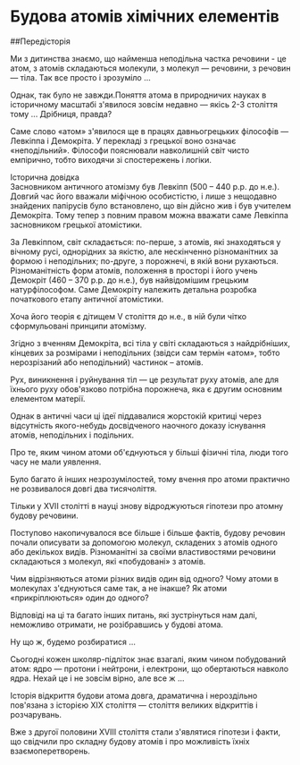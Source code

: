 # Будова атомів хімічних елементів

##Передісторія

Ми з дитинства знаємо, що найменша неподільна частка речовини - це атом, з атомів складаються молекули, з молекул ― речовини, з речовин ― тіла. Так все просто і зрозуміло ... 

Однак, так було не завжди.Поняття атома в природничих науках в історичному масштабі з'явилося зовсім недавно ― якісь 2-3 століття тому ... Дрібниця, правда?

Саме слово «атом» з'явилося ще в працях давньогрецьких філософів ― Левкіппа і Демокріта. У перекладі з грецької воно означає «неподільний». Філософи пояснювали навколишній світ чисто емпірично, тобто виходячи зі спостережень і логіки.


<p>
<div class="ebio-wrap">
<span class="ebio">Історична довідка</span>
<div class="ebio-text">
Засновником античного атомізму був Левкіпп (500 – 440 р.р. до н.е.). Довгий час його вважали міфічною особистістю, і лише з нещодавно знайдених папірусів було встановлено, що він дійсно жив і був учителем Демокріта. Тому тепер з повним правом можна вважати саме Левкіппа засновником грецької атомістики.

За Левкіппом, світ складається: по-перше, з атомів, які знаходяться у вічному русі, однорідних за якістю, але нескінченно різноманітних за формою і неподільних; по-друге, з порожнечі, в якій вони рухаються. Різноманітність форм атомів, положення в просторі і його учень Демокріт (460 – 370 р.р. до н.е.), був найвідомішим грецьким натурфілософом. Саме Демокріту належить детальна розробка початкового етапу античної атомістики. 

Хоча його теорія є дітищем V століття до н.е., в ній були чітко сформульовані принципи атомізму.

Згідно з вченням Демокріта, всі тіла у світі складаються з найдрібніших, кінцевих за розмірами і неподільних (звідси сам термін «атом», тобто нерозрізаний або неподільний) частинок – атомів.

Рух, виникнення і руйнування тіл ― це результат руху атомів, але для їхнього руху обов'язково потрібна порожнеча, яка є другим основним елементом матерії.

Однак в античні часи ці ідеї піддавалися жорстокій критиці через відсутність якого-небудь досвідченого наочного доказу існування атомів, неподільних і подільних.
</div>
</div>
</p>

Про те, яким чином атоми об'єднуються у більші фізичні тіла, люди того часу не мали уявлення.

Було багато й інших незрозумілостей, тому вчення про атоми практично не розвивалося довгі два тисячоліття.

Тільки у XVII столітті в науці знову відроджуються гіпотези про атомну будову речовини.

Поступово накопичувалося все більше і більше фактів, будову речовин почали описувати за допомогою молекул, складених з атомів одного або декількох видів. Різноманітні за своїми властивостями речовини складаються з молекул, які «побудовані» з атомів.

Чим відрізняються атоми різних видів один від одного? Чому атоми в молекулах з'єднуються саме так, а не інакше? Як атоми «прикріплюються» один до одного?

Відповіді на ці та багато інших питань, які зустрінуться нам далі, неможливо отримати, не розібравшись у будові атома.

Ну що ж, будемо розбиратися ...

Сьогодні кожен школяр-підліток знає взагалі, яким чином побудований атом: ядро ― протони і нейтрони, і електрони, що обертаються навколо ядра. Нехай це і не зовсім вірно, але все ж ...

Історія відкриття будови атома довга, драматична і нероздільно пов'язана з історією XIX століття ― століття великих відкриттів і розчарувань.

Вже з другої половини XVIII століття стали з'являтися гіпотези і факти, що свідчили про складну будову атомів і про можливість їхніх взаємоперетворень.
